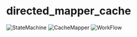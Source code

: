 directed_mapper_cache
=====================
![StateMachine](https://github.com/godspeed1989/directed_mapper_cache/master/states.svg)
![CacheMapper](https://github.com/godspeed1989/directed_mapper_cache/master/map.png)
![WorkFlow](https://github.com/godspeed1989/directed_mapper_cache/master/flow.png)
